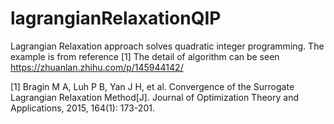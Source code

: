 # lagrangianRelaxationQIP
Lagrangian Relaxation approach solves quadratic integer programming. The example is from reference [1] The detail of algorithm can be seen https://zhuanlan.zhihu.com/p/145944142/

[1] Bragin M A, Luh P B, Yan J H, et al. Convergence of the Surrogate Lagrangian Relaxation Method[J]. Journal of Optimization Theory and Applications, 2015, 164(1): 173-201.
